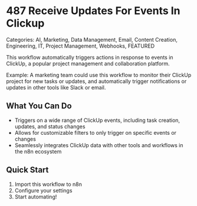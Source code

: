 # 487 Receive Updates For Events In Clickup

Categories: AI, Marketing, Data Management, Email, Content Creation, Engineering, IT, Project Management, Webhooks, FEATURED

This workflow automatically triggers actions in response to events in ClickUp, a popular project management and collaboration platform.

Example: A marketing team could use this workflow to monitor their ClickUp project for new tasks or updates, and automatically trigger notifications or updates in other tools like Slack or email.

## What You Can Do
- Triggers on a wide range of ClickUp events, including task creation, updates, and status changes
- Allows for customizable filters to only trigger on specific events or changes
- Seamlessly integrates ClickUp data with other tools and workflows in the n8n ecosystem

## Quick Start
1. Import this workflow to n8n
2. Configure your settings
3. Start automating!


